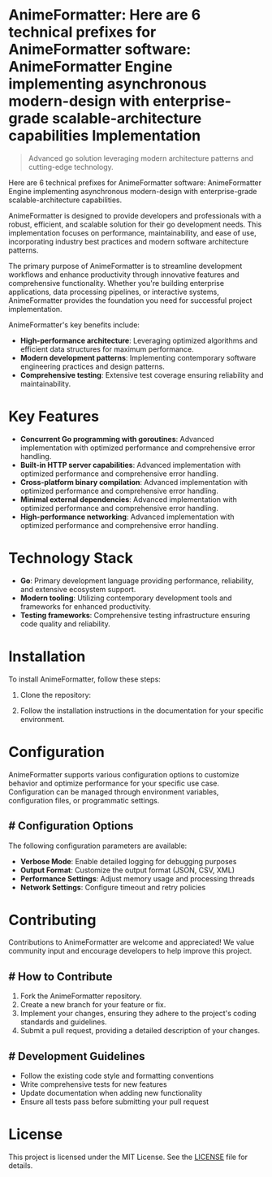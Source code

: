 <!-- fallback_AnimeFormatter_20251021170214_16838 -->

# AnimeFormatter: Here are 6 technical prefixes for AnimeFormatter software: AnimeFormatter Engine implementing asynchronous modern-design with enterprise-grade scalable-architecture capabilities Implementation
> Advanced go solution leveraging modern architecture patterns and cutting-edge technology.

Here are 6 technical prefixes for AnimeFormatter software: AnimeFormatter Engine implementing asynchronous modern-design with enterprise-grade scalable-architecture capabilities.

AnimeFormatter is designed to provide developers and professionals with a robust, efficient, and scalable solution for their go development needs. This implementation focuses on performance, maintainability, and ease of use, incorporating industry best practices and modern software architecture patterns.

The primary purpose of AnimeFormatter is to streamline development workflows and enhance productivity through innovative features and comprehensive functionality. Whether you're building enterprise applications, data processing pipelines, or interactive systems, AnimeFormatter provides the foundation you need for successful project implementation.

AnimeFormatter's key benefits include:

* **High-performance architecture**: Leveraging optimized algorithms and efficient data structures for maximum performance.
* **Modern development patterns**: Implementing contemporary software engineering practices and design patterns.
* **Comprehensive testing**: Extensive test coverage ensuring reliability and maintainability.

# Key Features

* **Concurrent Go programming with goroutines**: Advanced implementation with optimized performance and comprehensive error handling.
* **Built-in HTTP server capabilities**: Advanced implementation with optimized performance and comprehensive error handling.
* **Cross-platform binary compilation**: Advanced implementation with optimized performance and comprehensive error handling.
* **Minimal external dependencies**: Advanced implementation with optimized performance and comprehensive error handling.
* **High-performance networking**: Advanced implementation with optimized performance and comprehensive error handling.

# Technology Stack

* **Go**: Primary development language providing performance, reliability, and extensive ecosystem support.
* **Modern tooling**: Utilizing contemporary development tools and frameworks for enhanced productivity.
* **Testing frameworks**: Comprehensive testing infrastructure ensuring code quality and reliability.

# Installation

To install AnimeFormatter, follow these steps:

1. Clone the repository:


2. Follow the installation instructions in the documentation for your specific environment.

# Configuration

AnimeFormatter supports various configuration options to customize behavior and optimize performance for your specific use case. Configuration can be managed through environment variables, configuration files, or programmatic settings.

## # Configuration Options

The following configuration parameters are available:

* **Verbose Mode**: Enable detailed logging for debugging purposes
* **Output Format**: Customize the output format (JSON, CSV, XML)
* **Performance Settings**: Adjust memory usage and processing threads
* **Network Settings**: Configure timeout and retry policies

# Contributing

Contributions to AnimeFormatter are welcome and appreciated! We value community input and encourage developers to help improve this project.

## # How to Contribute

1. Fork the AnimeFormatter repository.
2. Create a new branch for your feature or fix.
3. Implement your changes, ensuring they adhere to the project's coding standards and guidelines.
4. Submit a pull request, providing a detailed description of your changes.

## # Development Guidelines

* Follow the existing code style and formatting conventions
* Write comprehensive tests for new features
* Update documentation when adding new functionality
* Ensure all tests pass before submitting your pull request

# License

This project is licensed under the MIT License. See the [LICENSE](https://github.com/Hantan1080/AnimeFormatter/blob/main/LICENSE) file for details.
